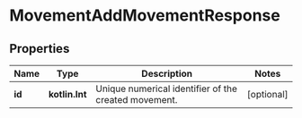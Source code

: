 
# MovementAddMovementResponse

## Properties
Name | Type | Description | Notes
------------ | ------------- | ------------- | -------------
**id** | **kotlin.Int** | Unique numerical identifier of the created movement. |  [optional]



